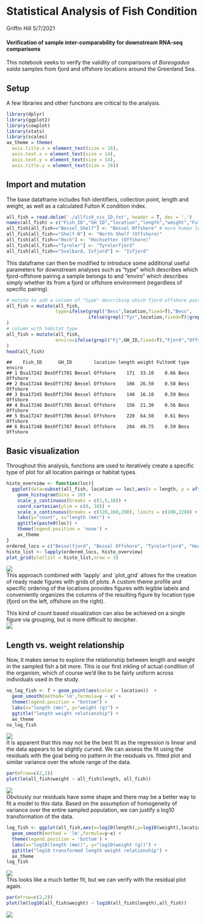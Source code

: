 Statistical Analysis of Fish Condition
================
Griffin Hill
5/7/2021

#### Verification of sample inter-comparability for downstream RNA-seq comparisons

This notebook seeks to verify the validity of comparisons of *Boreogadus
saida* samples from fjord and offshore locations around the Greenland
Sea.

## Setup

A few libraries and other functions are critical to the analysis.

``` r
library(dplyr)
library(ggplot2)
library(cowplot)
library(stats)
library(scales)
ax_theme = theme(
  axis.title.x = element_text(size = 16),
  axis.text.x = element_text(size = 14),
  axis.text.y = element_text(size = 14),
  axis.title.y = element_text(size = 16))
```

## Import and mutation

The base dataframe includes fish identifiers, collection point, length
and weight, as well as a calculated Fulton K condition index.

``` r
all_fish = read.delim('./allfish_vis_ID.txt', header = T, dec = ',')
names(all_fish) = c("Fish_ID","GH_ID","location","length","weight","FultonK")
all_fish[all_fish=="Bessel_Shelf"] <- "Bessel Offshore" # more human legible
all_fish[all_fish=="Shelf-N"] <- "North Shelf (Offshore)"
all_fish[all_fish=="Hoch"] <- "Hochsetter (Offshore)"
all_fish[all_fish=="Tyroler"] <- "Tyrolerfjord"
all_fish[all_fish=="Svalbard, Isfjord"] <- "Isfjord"
```

This dataframe can then be modified to introduce some additional useful
parameters for downstream analyses such as “type” which describes which
fjord-offshore pairing a sample belongs to and “enviro” which describes
simply whether its from a fjord or offshore environment (regardless of
specific
pairing).

``` r
# mutate to add a column of "type" describing which fjord-offshore pair each location belongs to
all_fish = mutate(all_fish,
                  type=ifelse(grepl("Bess",location,fixed=T),"Bess",
                              ifelse(grepl("Tyr",location,fixed=T)|grepl("Hoch",location,fixed=T), "Tyr", "Isfj"))
)
# column with habitat type
all_fish = mutate(all_fish,
                  enviro=ifelse(grepl("Fj",GH_ID,fixed=T),"Fjord","Offshore")
)
head(all_fish)
```

    ##    Fish_ID      GH_ID        location length weight FultonK type   enviro
    ## 1 Bsa17242 BesOff1701 Bessel Offshore    171  33.10    0.66 Bess Offshore
    ## 2 Bsa17244 BesOff1702 Bessel Offshore    166  26.50    0.58 Bess Offshore
    ## 3 Bsa17245 BesOff1704 Bessel Offshore    140  16.10    0.59 Bess Offshore
    ## 4 Bsa17246 BesOff1705 Bessel Offshore    156  21.30    0.56 Bess Offshore
    ## 5 Bsa17247 BesOff1706 Bessel Offshore    220  64.50    0.61 Bess Offshore
    ## 6 Bsa17248 BesOff1707 Bessel Offshore    204  49.75    0.59 Bess Offshore

## Basic visualization

Throughout this analysis, functions are used to iteratively create a
specific type of plot for all location pairings or habitat types.

``` r
histo_overview <- function(loc){
  ggplot(data=subset(all_fish, location == loc),aes(x = length, y = after_stat(count))) + 
    geom_histogram(bins = 10) +
    scale_y_continuous(breaks = c(1,5,10)) +
    coord_cartesian(ylim = c(0, 10)) +
    scale_x_continuous(breaks = c(120,160,200), limits = c(100,220)) +
    labs(y="count", x="length (mm)") +
    ggtitle(paste0(loc)) +
    theme(legend.position = 'none') +
    ax_theme
}
ordered_locs = c("Besselfjord", "Bessel Offshore", "Tyrolerfjord", "Hochsetter (Offshore)", "Isfjord", "North Shelf (Offshore)")
histo_list <- lapply(ordered_locs, histo_overview)
plot_grid(plotlist = histo_list,nrow = 3)
```

<img src="fish_stats_markdown_files/figure-gfm/length histos-1.png" style="display: block; margin: auto;" />
This approach combined with `lapply` and `plot_grid` allows for the
creation of ready made figures with grids of plots. A custom theme
profile and specific ordering of the locations provides figures with
legible labels and conveniently organizes the columns of the resulting
figure by location type (fjord on the left, offshore on the right).

This kind of count based visualization can also be achieved on a single
figure via grouping, but is more difficult to decipher.
<img src="fish_stats_markdown_files/figure-gfm/unnamed-chunk-1-1.png" style="display: block; margin: auto;" />

## Length vs. weight relationship

Now, it makes sense to explore the relationship between length and
weight in the sampled fish a bit more. This is our first inkling of
actual condition of the organism, which of course we’d like to be fairly
uniform across individuals used in the study.

``` r
no_log_fish <- f + geom_point(aes(color = location))  +
  geom_smooth(method='lm',formula=y ~ x) +
  theme(legend.position = "bottom") +
  labs(x="length (mm)", y="weight (g)") +
  ggtitle("length weight relationship") +
  ax_theme
no_log_fish
```

<img src="fish_stats_markdown_files/figure-gfm/raw length weight-1.png" style="display: block; margin: auto;" />
It is apparent that this may not be the best fit as the regression is
linear and the data appears to be slightly curved. We can assess the fit
using the residuals with the goal being no pattern in the residuals
vs. fitted plot and similar variance over the whole range of the data.

``` r
par(mfrow=c(2,2))
plot(lm(all_fish$weight ~ all_fish$length, all_fish))
```

<img src="fish_stats_markdown_files/figure-gfm/no log resid-1.png" style="display: block; margin: auto;" />
Obviously our residuals have some shape and there may be a better way to
fit a model to this data. Based on the assumption of homogeneity of
variance over the entire sampled population, we can justify a log10
transformation of the
data.

``` r
log_fish <- ggplot(all_fish,aes(x=log10(length),y=log10(weight),location)) + geom_point(aes(color=location)) +
  geom_smooth(method = 'lm',formula=y~x) +
  theme(legend.position = 'bottom') +
  labs(x="log10(length (mm))", y="log10(weight (g))") +
  ggtitle("log10 transformed length weight relationship") +
  ax_theme
log_fish
```

<img src="fish_stats_markdown_files/figure-gfm/log transform-1.png" style="display: block; margin: auto;" />
This looks like a much better fit, but we can verify with the residual
plot again.

``` r
par(mfrow=c(2,2))
plot(lm(log10(all_fish$weight) ~ log10(all_fish$length),all_fish))
```

<img src="fish_stats_markdown_files/figure-gfm/log residuals-1.png" style="display: block; margin: auto;" />
